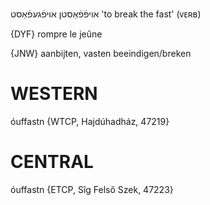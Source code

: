 אויפֿפֿאַסטן
אויפֿגעפֿאַסט
'to break the fast' (ᴠᴇʀʙ)

{DYF}
rompre le jeûne

{JNW}
aanbijten, vasten beeindigen/breken

WESTERN
========

óuffastn {WTCP, Hajdúhadház, 47219}

CENTRAL
========

óuffastn {ETCP, Sîg Felső Szek, 47223}
